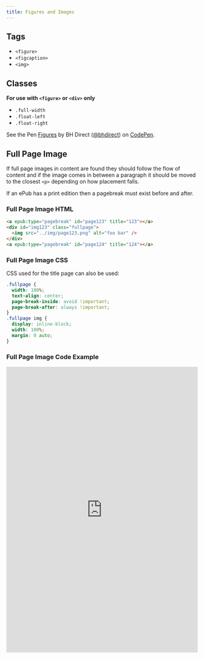 ```yaml
---
title: Figures and Images
---
```


## Tags

* `<figure>`
* `<figcaption>`
* `<img>`

## Classes

**For use with `<figure>` or `<div>` only**
* `.full-width`
* `.float-left`
* `.float-right`

<p data-height="1404" data-theme-id="28900" data-slug-hash="37f4d760d183c4ff482dfb0b54c4625a" data-default-tab="html,result" data-user="bhdirect" data-embed-version="2" data-pen-title="Figures" class="codepen">See the Pen <a href="https://codepen.io/bhdirect/pen/37f4d760d183c4ff482dfb0b54c4625a/">Figures</a> by BH Direct (<a href="https://codepen.io/bhdirect">@bhdirect</a>) on <a href="https://codepen.io">CodePen</a>.</p>
<script async src="https://production-assets.codepen.io/assets/embed/ei.js"></script>

## Full Page Image
If full page images in content are found they should follow the flow of content and if the image comes in between a paragraph it should be moved to the closest `<p>` depending on how placement falls.
<aside class="notice">If an ePub has a print edition then a pagebreak must exist before and after.</aside>

### Full Page Image HTML
```html
<a epub:type="pagebreak" id="page123" title="123"></a>
<div id="img123" class="fullpage">
  <img src="../img/page123.png" alt="foo bar" />
</div>
<a epub:type="pagebreak" id="page124" title="124"></a>
```

### Full Page Image CSS
CSS used for the title page can also be used:
```css
.fullpage {
  width: 100%;
  text-align: center;
  page-break-inside: avoid !important;
  page-break-after: always !important;
}
.fullpage img {
  display: inline-block;
  width: 100%;
  margin: 0 auto;
}
```

### Full Page Image Code Example
<iframe height="750" style="width: 100%;" scrolling="no" title="fullpage image" src="https://codepen.io/bhdirect/embed/059416ea1e4cf94e4750736805add430?height=265&theme-id=dark&default-tab=html,result" frameborder="no" loading="lazy" allowtransparency="true" allowfullscreen="true">
  See the Pen <a href='https://codepen.io/bhdirect/pen/059416ea1e4cf94e4750736805add430'>fullpage image</a> by BH Direct
  (<a href='https://codepen.io/bhdirect'>@bhdirect</a>) on <a href='https://codepen.io'>CodePen</a>.
</iframe>
